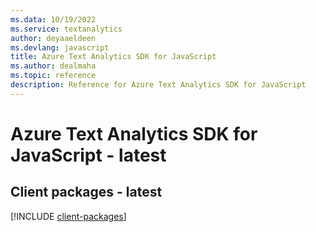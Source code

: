 ```yaml
---
ms.data: 10/19/2022
ms.service: textanalytics
author: deyaaeldeen
ms.devlang: javascript
title: Azure Text Analytics SDK for JavaScript
ms.author: dealmaha
ms.topic: reference
description: Reference for Azure Text Analytics SDK for JavaScript
---
```

# Azure Text Analytics SDK for JavaScript - latest

## Client packages - latest
[!INCLUDE [client-packages](text-analytics-client-index.md)]